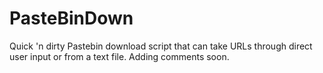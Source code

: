 # PasteBinDown
Quick 'n dirty Pastebin download script that can take URLs through direct user input or from a text file. Adding comments soon.
